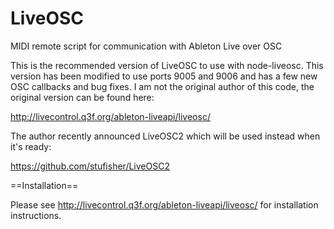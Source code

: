 LiveOSC
=======

MIDI remote script for communication with Ableton Live over OSC

This is the recommended version of LiveOSC to use with node-liveosc.  This version has been modified to use ports 9005 and 9006 and has a few new OSC callbacks and bug fixes.  I am not the original author of this code, the original version can be found here:

http://livecontrol.q3f.org/ableton-liveapi/liveosc/

The author recently announced LiveOSC2 which will be used instead when it's ready:

https://github.com/stufisher/LiveOSC2

==Installation==

Please see http://livecontrol.q3f.org/ableton-liveapi/liveosc/ for installation instructions.
